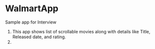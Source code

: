 # WalmartApp
Sample app for Interview

1) This app shows list of scrollable movies along with details like Title, Released date, and rating.
2) 
